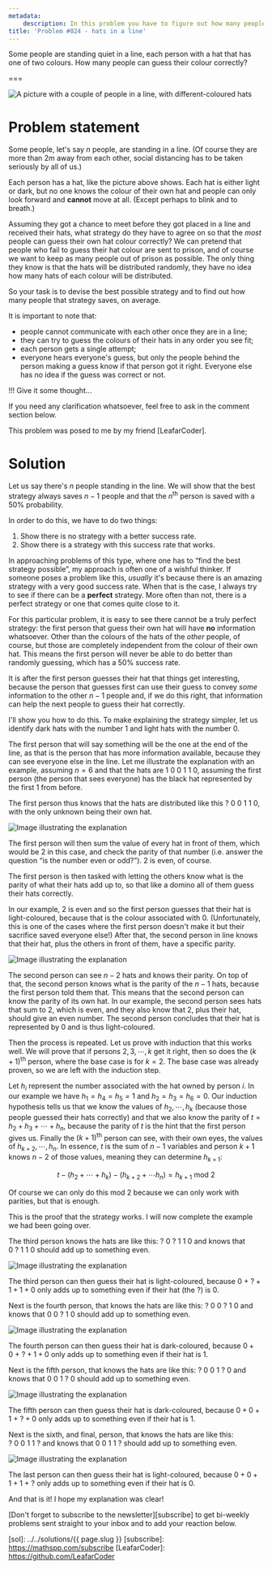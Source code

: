 ```yaml
---
metadata:
    description: In this problem you have to figure out how many people can guess the colour of their own hats.
title: 'Problem #024 - hats in a line'
---
```


Some people are standing quiet in a line, each person with a hat that has one of two
colours. How many people can guess their colour correctly?

===

![A picture with a couple of people in a line, with different-coloured hats](thumbnail.png)


# Problem statement

Some people, let's say $n$ people, are standing in a line.
(Of course they are
more than 2m away from each other, social distancing has to be taken seriously by
all of us.)

Each person has a hat, like the picture above shows.
Each hat is either light or dark, but no one knows the colour of their own hat
and people can only look forward and **cannot** move at all.
(Except perhaps to blink and to breath.)

Assuming they got a chance to meet before they got placed in a line and
received their hats, what strategy do they have to agree on so that
the *most* people can guess their own hat colour correctly?
We can pretend that people who fail to guess their hat colour are sent
to prison, and of course we want to keep as many people out of prison as possible.
The only thing they know is that the hats will be distributed randomly,
they have no idea how many hats of each colour will be distributed.

So your task is to devise the best possible strategy and to find out how many people
that strategy saves, on average.

It is important to note that:
 - people cannot communicate with each other once they are in a line;
 - they can try to guess the colours of their hats in any order you see fit;
 - each person gets a single attempt;
 - everyone hears everyone's guess, but only the people behind the person
making a guess know if that person got it right.
Everyone else has no idea if the guess was correct or not.

!!! Give it some thought...

If you need any clarification whatsoever, feel free to ask in the comment section below.

This problem was posed to me by my friend [LeafarCoder].


# Solution

Let us say there's $n$ people standing in the line.
We will show that the best strategy always saves $n - 1$ people and that the
$n^\text{th}$ person is saved with a $50\%$ probability.

In order to do this, we have to do two things:

 1. Show there is no strategy with a better success rate.
 2. Show there is a strategy with this success rate that works.

In approaching problems of this type, where one has to “find the best strategy
possible”, my approach is often one of a wishful thinker.
If someone poses a problem like this, *usually* it's because there is an amazing
strategy with a very good success rate.
When that is the case, I always try to see if there can be a **perfect**
strategy.
More often than not, there is a perfect strategy or one that comes quite close
to it.

For this particular problem, it is easy to see there cannot be a truly perfect
strategy: the first person that guess their own hat will have **no** information
whatsoever. Other than the colours of the hats of the *other* people, of course,
but those are completely independent from the colour of their own hat.
This means the first person
will never be able to do better than randomly guessing, which has a $50\%$
success rate.

It is after the first person guesses their hat that things get interesting,
because the person that guesses first can use their guess to convey *some*
information to the other $n - 1$ people and, if we do this right, that
information can help the next people to guess their hat correctly.

I'll show you how to do this.
To make explaining the strategy simpler, let us identify dark hats with the
number $1$ and light hats with the number $0$.

The first person that will say something will be the one at the end of the line,
as that is the person that has more information available, because they can see
everyone else in the line.
Let me illustrate the explanation with an example, assuming $n = 6$ and that the
hats are $1~0~0~1~1~0$, assuming the first person (the person that sees
everyone) has the black hat represented by the first $1$ from before.

The first person thus knows that the hats are distributed like this
$?~0~0~1~1~0$, with the only unknown being their own hat.

![Image illustrating the explanation](_explanation_01.png)

The first person will then sum the value of every hat in front of them, which
would be $2$ in this case, and check the parity of that number (i.e. answer the
question “is the number even or odd?”). $2$ is even, of course.

The first person is then tasked with letting the others know what is the parity
of what their hats add up to, so that like a domino all of them guess their hats
correctly.

In our example, $2$ is even and so the first person guesses that their hat is
light-coloured, because that is the colour associated with $0$.
(Unfortunately, this is one of the cases where the first person doesn't make it
but their sacrifice saved everyone else!)
After that, the second person in line knows that their hat, plus the others in
front of them, have a specific parity.

![Image illustrating the explanation](_explanation_02.png)

The second person can see $n - 2$ hats and knows their parity.
On top of that, the second person knows what is the parity of the $n - 1$ hats,
because the first person told them that.
This means that the second person can know the parity of its own hat.
In our example, the second person sees hats that sum to $2$, which is even, and
they also know that $2$, plus their hat, should give an even number.
The second person concludes that their hat is represented by $0$ and is thus
light-coloured.

Then the process is repeated.
Let us prove with induction that this works well.
We will prove that if persons $2, 3, \cdots, k$ get it right, then so does the
$(k + 1)^\text{th}$ person, where the base case is for $k = 2$.
The base case was already proven, so we are left with the induction step.

Let $h_i$ represent the number associated with the hat owned by person $i$.
In our example we have $h_1 = h_4 = h_5 = 1$ and $h_2 = h_3 = h_6 = 0$.
Our induction hypothesis tells us that we know the values of $h_2, \cdots, h_k$
(because those people guessed their hats correctly)
and that we also know the parity of $t = h_2 + h_3 + \cdots + h_n$, because the
parity of $t$ is the hint that the first person gives us.
Finally the $(k + 1)^\text{th}$ person can see, with their own eyes, the values
of $h_{k+2}, \cdots, h_n$.
In essence, $t$ is the sum of $n - 1$ variables and person $k + 1$ knows $n - 2$
of those values, meaning they can determine $h_{k+1}$:

$$
t - \left(h_2 + \cdots + h_k \right) - \left(h_{k+2} + \cdots h_n \right) =
h_{k+1} \text{ mod } 2
$$

Of course we can only do this $\text{mod } 2$ because we can only work with
parities, but that is enough.

This is the proof that the strategy works.
I will now complete the example we had been going over.

The third person knows the hats are like this: $?~0~?~1~1~0$ and knows that
$0~?~1~1~0$ should add up to something even.

![Image illustrating the explanation](_explanation_03.png)

The third person can then guess their hat is light-coloured, because
$0~+~? + 1 + 1 + 0$ only adds up to something even if their hat (the $?$) is
$0$.

Next is the fourth person, that knows the hats are like this: $?~0~0~?~1~0$ and
knows that $0~0~?~1~0$ should add up to something even.

![Image illustrating the explanation](_explanation_04.png)

The fourth person can then guess their hat is dark-coloured, because
$0 + 0~+~? + 1 + 0$ only adds up to something even if their hat is $1$.

Next is the fifth person, that knows the hats are like this: $?~0~0~1~?~0$ and
knows that $0~0~1~?~0$ should add up to something even.

![Image illustrating the explanation](_explanation_05.png)

The fifth person can then guess their hat is dark-coloured, because
$0 + 0 + 1~+~? + 0$ only adds up to something even if their hat is $1$.

Next is the sixth, and final, person, that knows the hats are like this:
$?~0~0~1~1~?$ and knows that $0~0~1~1~?$ should add up to something even.

![Image illustrating the explanation](_explanation_06.png)

The last person can then guess their hat is light-coloured, because
$0 + 0 + 1 + 1~+~?$ only adds up to something even if their hat is $0$.

And that is it!
I hope my explanation was clear!


[Don't forget to subscribe to the newsletter][subscribe] to get bi-weekly
problems sent straight to your inbox and to add your reaction below.

[sol]: ../../solutions/{{ page.slug }}
[subscribe]: https://mathspp.com/subscribe
[LeafarCoder]: https://github.com/LeafarCoder
